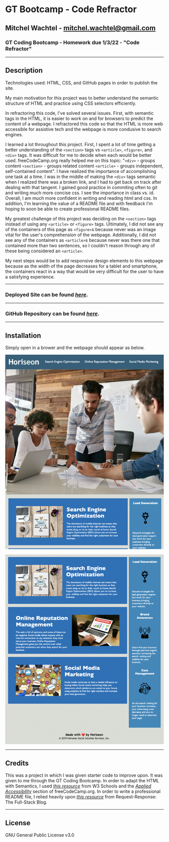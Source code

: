 # GT Bootcamp - Code Refractor

## Mitchel Wachtel - mitchel.wachtel@gmail.com

### GT Coding Bootcamp - Homework due 1/3/22 - "Code Refractor"

---
## Description

Technologies used: HTML, CSS, and GitHub pages in order to publish the site.

My main motivation for this project was to better understand the semantic structure of HTML and practice using CSS selectors efficiently.

In refractoring this code, I've solved several issues. First, with semantic tags in the HTML, it is easier to work on and for browsers to predict the content of a webpage. I refractored this code so that the HTML is more web accessible for assistive tech and the webpage is more condusive to search engines.

I learned a lot throughout this project. First, I spent a lot of time getting a better understanding of the `<section>` tags vs `<article>`, `<figure>`, and `<div>` tags. It was difficult for me to decide when each would be better used. freeCodeCamp.org really helped me on this topic: "`<div>` - groups content `<section>` - groups related content `<article>` - groups independent, self-contained content".  I have realized the importance of accomplishing one task at a time. I was in the middle of making the `<div>` tags semantic when I realized there was a broken link, and I had to get back on track after dealing with that tangent. I gained good practice in commiting often to git and writing much more concise css. I see the importance in class vs. id. Overall, I am much more confident in writing and reading html and css. In addition, I'm learning the value of a README file and with feedback I'm hoping to soon be able to create professional README files.

My greatest challenge of this project was deciding on the `<section>` tags instead of using any `<article>` or `<figure>` tags. Ultimately, I did not see any of the containers of this page as `<figure>`s because never was an image vital for the user's comprehension of the webpage. Additionally, I did not see any of the containers as `<article>`s because never was there one that contained more than two sentences, so I couldn't reason through any of these being considered an `<article>`.

My next steps would be to add responsive design elements to this webpage because as the width of the page decreases for a tablet and smartphone, the containers react in a way that would be very difficult for the user to have a satisfying experience.

---

### **Deployed Site** can be found *[here](https://mitchelwachtel.github.io/GTbootcamp-CodeRefractor/)*. 

---

### **GitHub Repository** can be found *[here](https://github.com/mitchelwachtel/GTbootcamp-CodeRefractor)*.

---
## Installation 

Simply open in a brower and the webpage should appear as below.

![Top of Horiseon website](./assets/images/ss1.png)

![Bottom of Horiseon website](./assets/images/ss2.png)

---
## Credits

This was a project in which I was given starter code to improve upon. It was given to me through the GT Coding Bootcamp. In order to adapt the HTML with Semantics, I used *[this resource](https://www.w3schools.com/html/html5_semantic_elements.asp)* from W3 Schools and the *[Applied Accessibility](https://www.freecodecamp.org/learn/responsive-web-design/applied-accessibility/)* section of freeCodeCamp.org. In order to write a professional README file, I relied heavily upon *[this resource](https://coding-boot-camp.github.io/full-stack/github/professional-readme-guide)* from Request-Response: The Full-Stack Blog.

---
## License

GNU General Public License v3.0